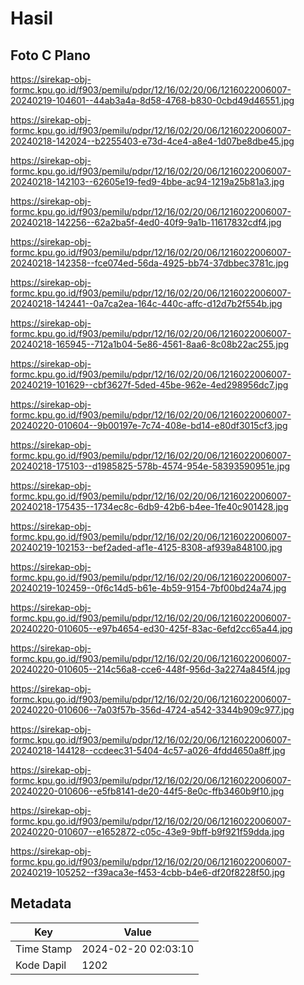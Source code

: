 # Hasil

## Foto C Plano

https://sirekap-obj-formc.kpu.go.id/f903/pemilu/pdpr/12/16/02/20/06/1216022006007-20240219-104601--44ab3a4a-8d58-4768-b830-0cbd49d46551.jpg

https://sirekap-obj-formc.kpu.go.id/f903/pemilu/pdpr/12/16/02/20/06/1216022006007-20240218-142024--b2255403-e73d-4ce4-a8e4-1d07be8dbe45.jpg

https://sirekap-obj-formc.kpu.go.id/f903/pemilu/pdpr/12/16/02/20/06/1216022006007-20240218-142103--62605e19-fed9-4bbe-ac94-1219a25b81a3.jpg

https://sirekap-obj-formc.kpu.go.id/f903/pemilu/pdpr/12/16/02/20/06/1216022006007-20240218-142256--62a2ba5f-4ed0-40f9-9a1b-11617832cdf4.jpg

https://sirekap-obj-formc.kpu.go.id/f903/pemilu/pdpr/12/16/02/20/06/1216022006007-20240218-142358--fce074ed-56da-4925-bb74-37dbbec3781c.jpg

https://sirekap-obj-formc.kpu.go.id/f903/pemilu/pdpr/12/16/02/20/06/1216022006007-20240218-142441--0a7ca2ea-164c-440c-affc-d12d7b2f554b.jpg

https://sirekap-obj-formc.kpu.go.id/f903/pemilu/pdpr/12/16/02/20/06/1216022006007-20240218-165945--712a1b04-5e86-4561-8aa6-8c08b22ac255.jpg

https://sirekap-obj-formc.kpu.go.id/f903/pemilu/pdpr/12/16/02/20/06/1216022006007-20240219-101629--cbf3627f-5ded-45be-962e-4ed298956dc7.jpg

https://sirekap-obj-formc.kpu.go.id/f903/pemilu/pdpr/12/16/02/20/06/1216022006007-20240220-010604--9b00197e-7c74-408e-bd14-e80df3015cf3.jpg

https://sirekap-obj-formc.kpu.go.id/f903/pemilu/pdpr/12/16/02/20/06/1216022006007-20240218-175103--d1985825-578b-4574-954e-58393590951e.jpg

https://sirekap-obj-formc.kpu.go.id/f903/pemilu/pdpr/12/16/02/20/06/1216022006007-20240218-175435--1734ec8c-6db9-42b6-b4ee-1fe40c901428.jpg

https://sirekap-obj-formc.kpu.go.id/f903/pemilu/pdpr/12/16/02/20/06/1216022006007-20240219-102153--bef2aded-af1e-4125-8308-af939a848100.jpg

https://sirekap-obj-formc.kpu.go.id/f903/pemilu/pdpr/12/16/02/20/06/1216022006007-20240219-102459--0f6c14d5-b61e-4b59-9154-7bf00bd24a74.jpg

https://sirekap-obj-formc.kpu.go.id/f903/pemilu/pdpr/12/16/02/20/06/1216022006007-20240220-010605--e97b4654-ed30-425f-83ac-6efd2cc65a44.jpg

https://sirekap-obj-formc.kpu.go.id/f903/pemilu/pdpr/12/16/02/20/06/1216022006007-20240220-010605--214c56a8-cce6-448f-956d-3a2274a845f4.jpg

https://sirekap-obj-formc.kpu.go.id/f903/pemilu/pdpr/12/16/02/20/06/1216022006007-20240220-010606--7a03f57b-356d-4724-a542-3344b909c977.jpg

https://sirekap-obj-formc.kpu.go.id/f903/pemilu/pdpr/12/16/02/20/06/1216022006007-20240218-144128--ccdeec31-5404-4c57-a026-4fdd4650a8ff.jpg

https://sirekap-obj-formc.kpu.go.id/f903/pemilu/pdpr/12/16/02/20/06/1216022006007-20240220-010606--e5fb8141-de20-44f5-8e0c-ffb3460b9f10.jpg

https://sirekap-obj-formc.kpu.go.id/f903/pemilu/pdpr/12/16/02/20/06/1216022006007-20240220-010607--e1652872-c05c-43e9-9bff-b9f921f59dda.jpg

https://sirekap-obj-formc.kpu.go.id/f903/pemilu/pdpr/12/16/02/20/06/1216022006007-20240219-105252--f39aca3e-f453-4cbb-b4e6-df20f8228f50.jpg


## Metadata

| Key        | Value               |
| ---------- | ------------------- |
| Time Stamp | 2024-02-20 02:03:10 |
| Kode Dapil | 1202                |



